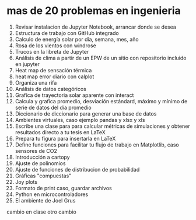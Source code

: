 # mas de 20 problemas en ingenieria

1. Revisar instalacion de Jupyter Notebook, arrancar donde se desea
1. Estructura de trabajo con GitHub integrado
1. Calculo de energía solar por día, semana, mes, año
1. Rosa de los vientos con windrose
1. Trucos en la libreta de Jupyter
1. Análisis de clima a partir de un EPW de un sitio con repositorio incluido en jupyter
1. Heat map de sensación térmica
1. heat map error diario con calplot
1. Organiza una rifa
1. Análisis de datos categóricos
1. Grafíca de trayectoria solar aparente con interact
1. Calcula y grafica promedio, desviación estándard, máximo y mínimo de serie de datos del día promedio
1. Diccionario de diccionario para generar una base de datos
1. Ambientes virtuales, caso ejemplo pandas y xlsx y xls
1. Escribe una clase para para calcular métricas de simulaciones y obtener resultados directo a tu tesis en LaTeX
1. Prepara tu figura para insertarla en LaTeX
1. Define funciones para facilitar tu flujo de trabajo en Matplotlib, caso sensores de CO2
1. Introducción a cartopy
1. Ajuste de polinomios
1. Ajuste de funciones de distribucion de probabilidad
1. Gráficas "compuestas"
1. Joy plots
1. Formato de print caso, guardar archivos
1. Python en microcontroladores
1. El ambiente de Joel Grus

cambio en clase
otro cambio